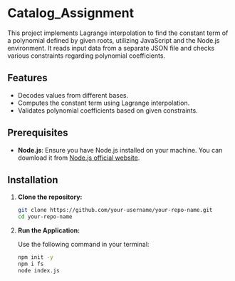 # Catalog_Assignment



This project implements Lagrange interpolation to find the constant term of a polynomial defined by given roots, utilizing JavaScript and the Node.js environment. It reads input data from a separate JSON file and checks various constraints regarding polynomial coefficients.

## Features

- Decodes values from different bases.
- Computes the constant term using Lagrange interpolation.
- Validates polynomial coefficients based on given constraints.

## Prerequisites

- **Node.js**: Ensure you have Node.js installed on your machine. You can download it from [Node.js official website](https://nodejs.org/).

## Installation

1. **Clone the repository:**

   ```bash
   git clone https://github.com/your-username/your-repo-name.git
   cd your-repo-name
   
2. **Run the Application:**
   
   Use the following command in your terminal:
   ```bash
   npm init -y
   npm i fs
   node index.js
